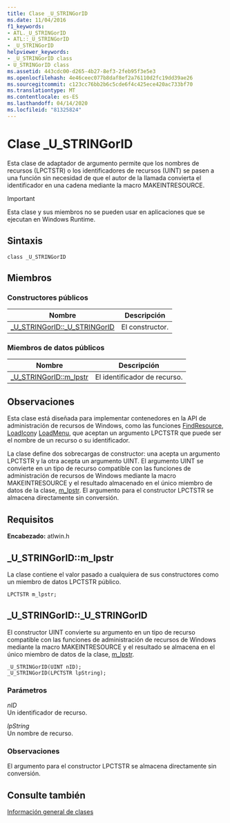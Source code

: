 ```yaml
---
title: Clase _U_STRINGorID
ms.date: 11/04/2016
f1_keywords:
- ATL._U_STRINGorID
- ATL::_U_STRINGorID
- _U_STRINGorID
helpviewer_keywords:
- _U_STRINGorID class
- U_STRINGorID class
ms.assetid: 443cdc00-d265-4b27-8ef3-2feb95f3e5e3
ms.openlocfilehash: 4e46ceec077b8daf8ef2a76110d2fc19dd39ae26
ms.sourcegitcommit: c123cc76bb2b6c5cde6f4c425ece420ac733bf70
ms.translationtype: MT
ms.contentlocale: es-ES
ms.lasthandoff: 04/14/2020
ms.locfileid: "81325824"
---
```

# <a name="_u_stringorid-class"></a>Clase _U_STRINGorID

Esta clase de adaptador de argumento permite que los nombres de recursos (LPCTSTR) o los identificadores de recursos (UINT) se pasen a una función sin necesidad de que el autor de la llamada convierta el identificador en una cadena mediante la macro MAKEINTRESOURCE.

> [!IMPORTANT]
> Esta clase y sus miembros no se pueden usar en aplicaciones que se ejecutan en Windows Runtime.

## <a name="syntax"></a>Sintaxis

```
class _U_STRINGorID
```

## <a name="members"></a>Miembros

### <a name="public-constructors"></a>Constructores públicos

|Nombre|Descripción|
|----------|-----------------|
|[_U_STRINGorID::_U_STRINGorID](#_u_stringorid___u_stringorid)|El constructor.|

### <a name="public-data-members"></a>Miembros de datos públicos

|Nombre|Descripción|
|----------|-----------------|
|[_U_STRINGorID::m_lpstr](#_u_stringorid__m_lpstr)|El identificador de recurso.|

## <a name="remarks"></a>Observaciones

Esta clase está diseñada para implementar contenedores en la API de administración de recursos de Windows, como las funciones [FindResource](/windows/win32/api/winbase/nf-winbase-findresourcea), [LoadIcon](/windows/win32/api/winuser/nf-winuser-loadiconw)y [LoadMenu,](/windows/win32/api/winuser/nf-winuser-loadmenuw) que aceptan un argumento LPCTSTR que puede ser el nombre de un recurso o su identificador.

La clase define dos sobrecargas de constructor: una acepta un argumento LPCTSTR y la otra acepta un argumento UINT. El argumento UINT se convierte en un tipo de recurso compatible con las funciones de administración de recursos de Windows mediante la macro MAKEINTRESOURCE y el resultado almacenado en el único miembro de datos de la clase, [m_lpstr](#_u_stringorid__m_lpstr). El argumento para el constructor LPCTSTR se almacena directamente sin conversión.

## <a name="requirements"></a>Requisitos

**Encabezado:** atlwin.h

## <a name="_u_stringoridm_lpstr"></a><a name="_u_stringorid__m_lpstr"></a>_U_STRINGorID::m_lpstr

La clase contiene el valor pasado a cualquiera de sus constructores como un miembro de datos LPCTSTR público.

```
LPCTSTR m_lpstr;
```

## <a name="_u_stringorid_u_stringorid"></a><a name="_u_stringorid___u_stringorid"></a>_U_STRINGorID::_U_STRINGorID

El constructor UINT convierte su argumento en un tipo de recurso compatible con las funciones de administración de recursos de Windows mediante la macro MAKEINTRESOURCE y el resultado se almacena en el único miembro de datos de la clase, [m_lpstr](#_u_stringorid__m_lpstr).

```
_U_STRINGorID(UINT nID);
_U_STRINGorID(LPCTSTR lpString);
```

### <a name="parameters"></a>Parámetros

*nID*<br/>
Un identificador de recurso.

*lpString*<br/>
Un nombre de recurso.

### <a name="remarks"></a>Observaciones

El argumento para el constructor LPCTSTR se almacena directamente sin conversión.

## <a name="see-also"></a>Consulte también

[Información general de clases](../../atl/atl-class-overview.md)

